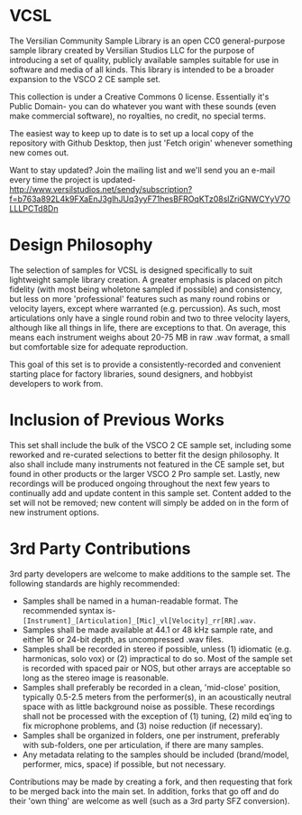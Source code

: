 # VCSL
The Versilian Community Sample Library is an open CC0 general-purpose sample library created by Versilian Studios LLC for the purpose of introducing a set of quality, publicly available samples suitable for use in software and media of all kinds. This library is intended to be a broader expansion to the VSCO 2 CE sample set.

This collection is under a Creative Commons 0 license. Essentially it's Public Domain- you can do whatever you want with these sounds (even make commercial software), no royalties, no credit, no special terms.

The easiest way to keep up to date is to set up a local copy of the repository with Github Desktop, then just 'Fetch origin' whenever something new comes out.

Want to stay updated? Join the mailing list and we'll send you an e-mail every time the project is updated-
http://www.versilstudios.net/sendy/subscription?f=b763a892L4k9FXaEnJ3glhJUq3yyF71hesBFROqKTz08slZriGNWCYyV7OLLLPCTd8Dn

# Design Philosophy
The selection of samples for VCSL is designed specifically to suit lightweight sample library creation. A greater emphasis is placed on pitch fidelity (with most being wholetone sampled if possible) and consistency, but less on more 'professional' features such as many round robins or velocity layers, except where warranted (e.g. percussion). As such, most articulations only have a single round robin and two to three velocity layers, although like all things in life, there are exceptions to that. On average, this means each instrument weighs about 20-75 MB in raw .wav format, a small but comfortable size for adequate reproduction.

This goal of this set is to provide a consistently-recorded and convenient starting place for factory libraries, sound designers, and hobbyist developers to work from.

# Inclusion of Previous Works
This set shall include the bulk of the VSCO 2 CE sample set, including some reworked and re-curated selections to better fit the design philosophy. It also shall include many instruments not featured in the CE sample set, but found in other products or the larger VSCO 2 Pro sample set. Lastly, new recordings will be produced ongoing throughout the next few years to continually add and update content in this sample set. Content added to the set will not be removed; new content will simply be added on in the form of new instrument options.

# 3rd Party Contributions
3rd party developers are welcome to make additions to the sample set. The following standards are highly recommended:
- Samples shall be named in a human-readable format. The recommended syntax is- `[Instrument]_[Articulation]_[Mic]_vl[Velocity]_rr[RR].wav.`
- Samples shall be made available at 44.1 or 48 kHz sample rate, and either 16 or 24-bit depth, as uncompressed .wav files.
- Samples shall be recorded in stereo if possible, unless (1) idiomatic (e.g. harmonicas, solo vox) or (2) impractical to do so. Most of the sample set is recorded with spaced pair or NOS, but other arrays are acceptable so long as the stereo image is reasonable.
- Samples shall preferably be recorded in a clean, 'mid-close' position, typically 0.5-2.5 meters from the performer(s), in an acoustically neutral space with as little background noise as possible. These recordings shall not be processed with the exception of (1) tuning, (2) mild eq'ing to fix microphone problems, and (3) noise reduction (if necessary).
- Samples shall be organized in folders, one per instrument, preferably with sub-folders, one per articulation, if there are many samples.
- Any metadata relating to the samples should be included (brand/model, performer, mics, space) if possible, but not necessary.

Contributions may be made by creating a fork, and then requesting that fork to be merged back into the main set. In addition, forks that go off and do their 'own thing' are welcome as well (such as a 3rd party SFZ conversion).

